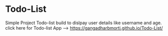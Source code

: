 # Todo-List
Simple Project Todo-list build to dislpay user details like username and age. 
click here for Todo-list App --> https://gangadharbmorti.github.io/Todo-List/
